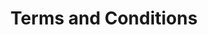 ---
title: "Terms and Conditions"
draft: false
# meta description
description : "this is meta description"
layout: category_list
kind: page
icon: library
---
